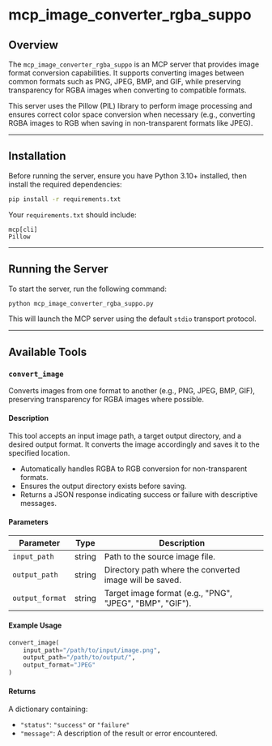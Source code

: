 # mcp_image_converter_rgba_suppo

## Overview

The `mcp_image_converter_rgba_suppo` is an MCP server that provides image format conversion capabilities. It supports converting images between common formats such as PNG, JPEG, BMP, and GIF, while preserving transparency for RGBA images when converting to compatible formats.

This server uses the Pillow (PIL) library to perform image processing and ensures correct color space conversion when necessary (e.g., converting RGBA images to RGB when saving in non-transparent formats like JPEG).

---

## Installation

Before running the server, ensure you have Python 3.10+ installed, then install the required dependencies:

```bash
pip install -r requirements.txt
```

Your `requirements.txt` should include:

```
mcp[cli]
Pillow
```

---

## Running the Server

To start the server, run the following command:

```bash
python mcp_image_converter_rgba_suppo.py
```

This will launch the MCP server using the default `stdio` transport protocol.

---

## Available Tools

### `convert_image`

Converts images from one format to another (e.g., PNG, JPEG, BMP, GIF), preserving transparency for RGBA images where possible.

#### Description

This tool accepts an input image path, a target output directory, and a desired output format. It converts the image accordingly and saves it to the specified location.

- Automatically handles RGBA to RGB conversion for non-transparent formats.
- Ensures the output directory exists before saving.
- Returns a JSON response indicating success or failure with descriptive messages.

#### Parameters

| Parameter      | Type   | Description |
|----------------|--------|-------------|
| `input_path`   | string | Path to the source image file. |
| `output_path`  | string | Directory path where the converted image will be saved. |
| `output_format` | string | Target image format (e.g., "PNG", "JPEG", "BMP", "GIF"). |

#### Example Usage

```python
convert_image(
    input_path="/path/to/input/image.png",
    output_path="/path/to/output/",
    output_format="JPEG"
)
```

#### Returns

A dictionary containing:
- `"status"`: `"success"` or `"failure"`
- `"message"`: A description of the result or error encountered.
